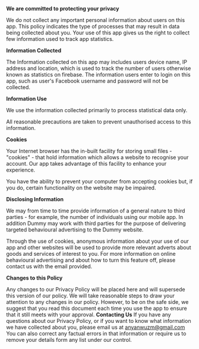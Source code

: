 <b>We are committed to protecting your privacy</b> 

We do not collect any important personal information about users on this app. This policy indicates the type of processes that may result in data being collected about you. Your use of this app gives us the right to collect few information used to track app statistics.  

<b>Information Collected</b>  

The Information collected on this app may includes users device name, IP address and location, which is used to track the number of users otherwise known as statistics on firebase. The information users enter to login on this app, such as user's Facebook username and password will not be collected.



<b>Information Use</b> 

We use the information collected primarily to process statistical data only.

All reasonable precautions are taken to prevent unauthorised access to this information. 

<b>Cookies</b> 

Your Internet browser has the in-built facility for storing small files - \"cookies\" - that hold information which allows a website to recognise your account. Our app takes advantage of this facility to enhance your experience. 

You have the ability to prevent your computer from accepting cookies but, if you do, certain functionality on the website may be impaired.  

<b>Disclosing Information</b>  


We may from time to time provide information of a general nature to third parties - for example, the number of individuals using our mobile app.   In addition Dummy may work with third parties for the purpose of delivering targeted behavioural advertising to the Dummy website.

Through the use of cookies, anonymous information about your use of our app and other websites will be used to provide more relevant adverts about goods and services of interest to you. For more information on online behavioural advertising and about how to turn this feature off, please contact us with the email provided. 

<b>Changes to this Policy</b> 

Any changes to our Privacy Policy will be placed here and will supersede this version of our policy. We will take reasonable steps to draw your attention to any changes in our policy. However, to be on the safe side, we suggest that you read this document each time you use the app to ensure that it still meets with your approval.  <b>Contacting Us</b> If you have any questions about our Privacy Policy, or if you want to know what information we have collected about you, please email us at anyanwuzm@gmail.com You can also correct any factual errors in that information or require us to remove your details form any list under our control.
